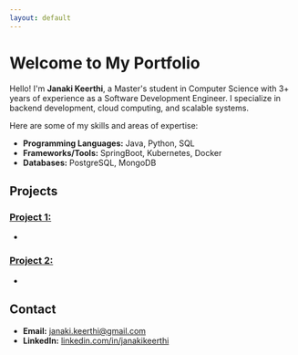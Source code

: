 ```yaml
---
layout: default
---
```


# Welcome to My Portfolio

Hello! I'm **Janaki Keerthi**, a Master's student in Computer Science with 3+ years of experience as a Software Development Engineer. I specialize in backend development, cloud computing, and scalable systems.

Here are some of my skills and areas of expertise:
- **Programming Languages:** Java, Python, SQL
- **Frameworks/Tools:** SpringBoot, Kubernetes, Docker
- **Databases:** PostgreSQL, MongoDB

## Projects
### [Project 1: ](#)
- 

### [Project 2: ](#)
- 

## Contact
- **Email:** janaki.keerthi@gmail.com
- **LinkedIn:** [linkedin.com/in/janakikeerthi](https://linkedin.com/in/janakikeerthi)

